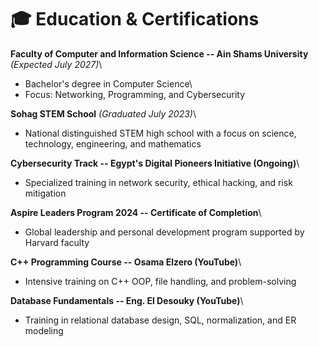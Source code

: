 # 🎓 Education & Certifications

**Faculty of Computer and Information Science -- Ain Shams University**
*(Expected July 2027)*\
- Bachelor's degree in Computer Science\
- Focus: Networking, Programming, and Cybersecurity

**Sohag STEM School** *(Graduated July 2023)*\
- National distinguished STEM high school with a focus on science,
technology, engineering, and mathematics

**Cybersecurity Track -- Egypt's Digital Pioneers Initiative
(Ongoing)**\
- Specialized training in network security, ethical hacking, and risk
mitigation

**Aspire Leaders Program 2024 -- Certificate of Completion**\
- Global leadership and personal development program supported by
Harvard faculty

**C++ Programming Course -- Osama Elzero (YouTube)**\
- Intensive training on C++ OOP, file handling, and problem-solving

**Database Fundamentals -- Eng. El Desouky (YouTube)**\
- Training in relational database design, SQL, normalization, and ER
modeling
